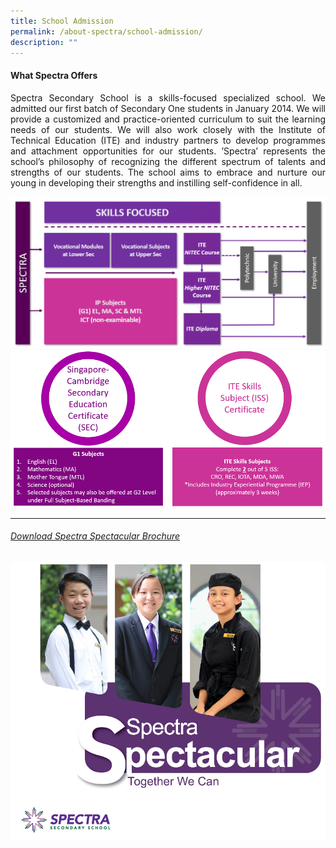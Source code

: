 ```yaml
---
title: School Admission
permalink: /about-spectra/school-admission/
description: ""
---
```

#### **What Spectra Offers**

<p align="justify">Spectra Secondary School is a skills-focused specialized school. We admitted&nbsp;our first batch of Secondary One students&nbsp;in January 2014. We will provide a customized and practice-oriented curriculum to suit the learning needs of our students. We will also work closely with the Institute of Technical Education (ITE) and industry partners to develop programmes and attachment opportunities for our students. ’Spectra’ represents the school’s philosophy of recognizing the different spectrum of talents and strengths of our students. The school aims to embrace and nurture our young in developing their strengths and instilling self-confidence in all.</p>

<img style="width:700px" src="/images/customised%20pathway.png">

<img style="width:700px" src="/images/twin%20certification.png">

***

###### [Download Spectra Spectacular Brochure](https://drive.google.com/file/d/1302QEQDUCi0dL798P3iLRwtt574yi7a_/view?usp=sharing)
<a target="new" href="https://drive.google.com/file/d/1302QEQDUCi0dL798P3iLRwtt574yi7a_/view?usp=sharing"><img style="width:600px" src="/images/spectra brochure 2023 cover.png"></a>